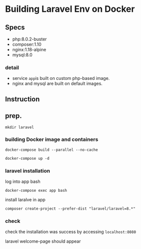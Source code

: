 # Building Laravel Env on Docker

## Specs

- php:8.0.2-buster
- composer:1.10
- nginx:1.18-alpine
- mysql:8.0

### detail
- service `app`is built on custom php-based image.
- nginx and mysql are built on default images.

## Instruction

## prep.

`mkdir laravel`

### building Docker image and containers
`docker-compose build --parallel --no-cache`

`docker-compose up -d`

### laravel installation

log into app bash

`docker-compose exec app bash`

install laralve in app

`composer create-project --prefer-dist "laravel/laravel=8.*"`

### check

check the installation was success by accessing `localhost:8080`

laravel welcome-page should appear
